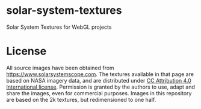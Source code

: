 # solar-system-textures
Solar System Textures for WebGL projects

# License
All source images have been obtained from https://www.solarsystemscope.com. The textures available in that page are based on NASA imagery data, and are distributed under [CC Attribution 4.0 International license](https://creativecommons.org/licenses/by/4.0/). Permission is granted by the authors to use, adapt and share the images, even for commercial purposes. Images in this repository are based on the 2k textures, but redimensioned to one half.

